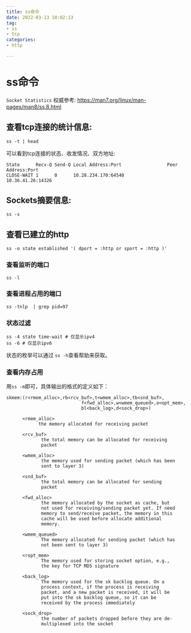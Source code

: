 ```yaml
---
title: ss命令
date: 2022-03-13 10:02:13
tag:
- ss
- tcp
categories: 
- http

---
```



# ss命令
`Socket Statistics`
权威参考: https://man7.org/linux/man-pages/man8/ss.8.html
## 查看tcp连接的统计信息:
```shell script
ss -t | head
```
可以看到tcp连接的状态、收发情况、双方地址:
```shell script
State      Recv-Q Send-Q Local Address:Port                 Peer Address:Port
CLOSE-WAIT 1      0      10.28.234.170:64540                10.36.41.26:14326
```

## Sockets摘要信息:
```shell script
ss -s
```

## 查看已建立的http
```shell script
ss -o state established '( dport = :http or sport = :http )'
```

### 查看监听的端口
```shell script
ss -l
```

### 查看进程占用的端口
```shell script
ss -tnlp  | grep pid=97
```

### 状态过滤
```shell script
ss -4 state time-wait # 仅显示ipv4
ss -6 # 仅显示ipv6
```
状态的枚举可以通过 `ss -h`查看帮助来获取。

### 查看内存占用
用`ss -m`即可，具体输出的格式的定义如下：
```shell script
skmem:(r<rmem_alloc>,rb<rcv_buf>,t<wmem_alloc>,tb<snd_buf>,
                            f<fwd_alloc>,w<wmem_queued>,o<opt_mem>,
                            bl<back_log>,d<sock_drop>)

      <rmem_alloc>
            the memory allocated for receiving packet

      <rcv_buf>
             the total memory can be allocated for receiving
             packet

      <wmem_alloc>
             the memory used for sending packet (which has been
             sent to layer 3)

      <snd_buf>
             the total memory can be allocated for sending
             packet

      <fwd_alloc>
             the memory allocated by the socket as cache, but
             not used for receiving/sending packet yet. If need
             memory to send/receive packet, the memory in this
             cache will be used before allocate additional
             memory.

      <wmem_queued>
             The memory allocated for sending packet (which has
             not been sent to layer 3)

      <ropt_mem>
             The memory used for storing socket option, e.g.,
             the key for TCP MD5 signature

      <back_log>
             The memory used for the sk backlog queue. On a
             process context, if the process is receiving
             packet, and a new packet is received, it will be
             put into the sk backlog queue, so it can be
             received by the process immediately

      <sock_drop>
             the number of packets dropped before they are de-
             multiplexed into the socket
```
 









